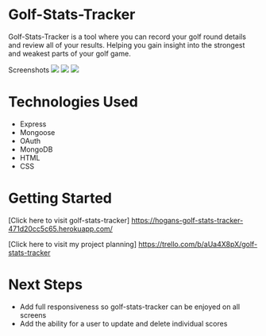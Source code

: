 # Golf-Stats-Tracker

Golf-Stats-Tracker is a tool where you can record your golf round details and review all of your results. Helping you gain insight into the strongest and weakest parts of your golf game.

Screenshots
<img src="https://i.imgur.com/3kAKiBU.png">
<img src="https://i.imgur.com/yDA2DQ2.png">
<img src="https://i.imgur.com/TKJMXj9.png">


# Technologies Used

- Express
- Mongoose
- OAuth
- MongoDB
- HTML
- CSS

# Getting Started

[Click here to visit golf-stats-tracker] https://hogans-golf-stats-tracker-471d20cc5c65.herokuapp.com/ 

[Click here to visit my project planning] https://trello.com/b/aUa4X8pX/golf-stats-tracker

# Next Steps

- Add full responsiveness so golf-stats-tracker can be enjoyed on all screens
- Add the ability for a user to update and delete individual scores

